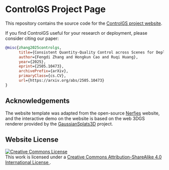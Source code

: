 # ControlGS Project Page

This repository contains the source code for the [ControlGS project website](https://zhang-fengdi.github.io/ControlGS/).

If you find ControlGS useful for your research or deployment, please consider citing our paper:

```bibtex
@misc{zhang2025controlgs,
      title={Consistent Quantity-Quality Control across Scenes for Deployment-Aware Gaussian Splatting}, 
      author={Fengdi Zhang and Hongkun Cao and Ruqi Huang},
      year={2025},
      eprint={2505.10473},
      archivePrefix={arXiv},
      primaryClass={cs.CV},
      url={https://arxiv.org/abs/2505.10473}
}
```

## Acknowledgements

The website template was adapted from the open-source [Nerfies](https://nerfies.github.io) website, and the interactive demo on the website is based on the web 3DGS renderer provided by the [GaussianSplats3D](https://github.com/mkkellogg/GaussianSplats3D)  project.

## Website License

<a rel="license" href="http://creativecommons.org/licenses/by-sa/4.0/">
  <img alt="Creative Commons License" style="border-width:0" 
       src="https://i.creativecommons.org/l/by-sa/4.0/88x31.png" />
</a><br />
This work is licensed under a 
<a rel="license" href="http://creativecommons.org/licenses/by-sa/4.0/">
  Creative Commons Attribution-ShareAlike 4.0 International License
</a>.